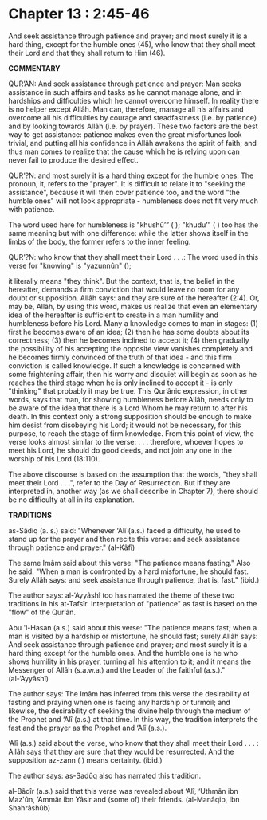 Chapter 13 : 2:45-46
====================

And seek assistance through patience and prayer; and most surely it is
a hard thing, except for the humble ones (45), who know that they shall
meet their Lord and that they shall return to Him (46).

**COMMENTARY**

QUR’AN: And seek assistance through patience and prayer: Man seeks
assistance in such affairs and tasks as he cannot manage alone, and in
hardships and difficulties which he cannot overcome himself. In reality
there is no helper except Allâh. Man can, therefore, manage all his
affairs and overcome all his difficulties by courage and steadfastness
(i.e. by patience) and by looking towards Allâh (i.e. by prayer). These
two factors are the best way to get assistance: patience makes even the
great misfortunes look trivial, and putting all his confidence in Allâh
awakens the spirit of faith; and thus man comes to realize that the
cause which he is relying upon can never fail to produce the desired
effect.

QUR’?N: and most surely it is a hard thing except for the humble ones:
The pronoun, it, refers to the "prayer". It is difficult to relate it to
"seeking the assistance", because it will then cover patience too, and
the word "the humble ones" will not look appropriate - humbleness does
not fit very much with patience.

The word used here for humbleness is "khushû’” ( ); "khudu’” ( ) too
has the same meaning but with one difference: while the latter shows
itself in the limbs of the body, the former refers to the inner
feeling.

QUR’?N: who know that they shall meet their Lord . . .: The word used
in this verse for "knowing" is "yazunnûn" ();

it literally means "they think". But the context, that is, the belief
in the hereafter, demands a firm conviction that would leave no room for
any doubt or supposition. Allâh says: and they are sure of the hereafter
(2:4). Or, may be, Allâh, by using this word, makes us realize that even
an elementary idea of the hereafter is sufficient to create in a man
humility and humbleness before his Lord. Many a knowledge comes to man
in stages: (1) first he becomes aware of an idea; (2) then he has some
doubts about its correctness; (3) then he becomes inclined to accept it;
(4) then gradually the possibility of his accepting the opposite view
vanishes completely and he becomes firmly convinced of the truth of that
idea - and this firm conviction is called knowledge. If such a knowledge
is concerned with some frightening affair, then his worry and disquiet
will begin as soon as he reaches the third stage when he is only
inclined to accept it - is only "thinking" that probably it may be true.
This Qur’ânic expres­sion, in other words, says that man, for showing
humbleness before Allâh, needs only to be aware of the idea that there
is a Lord Whom he may return to after his death. In this context only a
strong supposition should be enough to make him desist from disobeying
his Lord; it would not be necessary, for this purpose, to reach the
stage of firm knowledge. From this point of view, the verse looks almost
similar to the verse: . . . there­fore, whoever hopes to meet his Lord,
he should do good deeds, and not join any one in the worship of his Lord
(18:110).

The above discourse is based on the assumption that the words, "they
shall meet their Lord . . .", refer to the Day of Resurrection. But if
they are interpreted in, another way (as we shall describe in Chapter
7), there should be no difficulty at all in its explanation.

**TRADITIONS**

as-Sâdiq (a. s.) said: "Whenever ‘Alî (a.s.) faced a difficulty, he
used to stand up for the prayer and then recite this verse: and seek
assistance through patience and prayer." (al-Kâfî)

The same Imâm said about this verse: "The patience means fasting." Also
he said: "When a man is confronted by a hard misfortune, he should fast.
Surely Allâh says: and seek assistance through patience, that is, fast."
(ibid.)

The author says: al-‘Ayyâshî too has narrated the theme of these two
traditions in his at-Tafsîr. Interpretation of "patience" as fast is
based on the "flow" of the Qur’ân.

Abu 'l-Hasan (a.s.) said about this verse: "The patience means fast;
when a man is visited by a hardship or misfortune, he should fast;
surely Allâh says: And seek assistance through patience and prayer; and
most surely it is a hard thing except for the humble ones. And the
humble one is he who shows humility in his prayer, turning all his
attention to it; and it means the Messenger of Allâh (s.a.w.a.) and the
Leader of the faithful (a.s.)." (al-‘Ayyâshî)

The author says: The Imâm has inferred from this verse the desirability
of fasting and praying when one is facing any hardship or turmoil; and
likewise, the desirability of seeking the divine help through the medium
of the Prophet and ‘Alî (a.s.) at that time. In this way, the tradition
interprets the fast and the prayer as the Prophet and ‘Alî (a.s.).

‘Alî (a.s.) said about the verse, who know that they shall meet their
Lord . . . : Allâh says that they are sure that they would be
resurrected. And the supposition az-zann ( ) means certainty. (ibid.)

The author says: as-Sadûq also has narrated this tradition.

al-Bâqîr (a.s.) said that this verse was revealed about ‘Alî, ‘Uthmân
ibn Maz'ûn, ‘Ammâr ibn Yâsir and (some of) their friends. (al-Manâqib,
Ibn Shahrâshûb)


